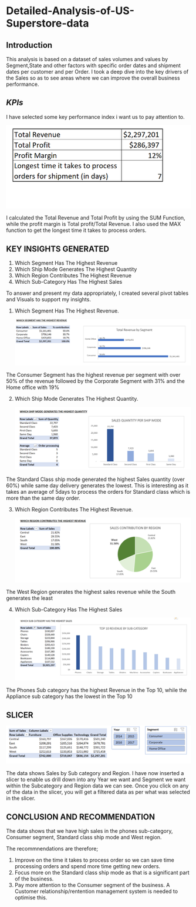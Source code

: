 # Detailed-Analysis-of-US-Superstore-data

## Introduction
This analysis is based on a dataset of sales volumes and values by Segment,State and other factors with specific order dates and shipment dates per customer and per Order. I took a deep dive into the key drivers of the Sales so as to see areas where we can improve the overall business performance. 

## *KPIs*
I have selected some key performance index i want us to pay attention to.

   ![](PKPI2.PNG)

I calculated the Total Revenue and Total Profit by using the SUM Function, while the profit margin is Total profit/Total Revenue.
I also used the MAX function to get the longest time it takes to process orders.

## KEY INSIGHTS GENERATED
1. Which Segment Has The Highest Revenue
2. Which Ship Mode Generates The Highest Quantity
3. Which Region Contributes The Highest Revenue
4. Which Sub-Category Has The Highest Sales 

To answer and present my data appropriately, I created several pivot tables and Visuals to support my insights.


1. Which Segment Has The Highest Revenue.
   
   ![](P1B.PNG)
   
  The Consumer Segment has the highest revenue per segment with over 50% of the revenue followed by the Corporate Segment with 31% and the Home office with 19%
   
2. Which Ship Mode Generates The Highest Quantity.
   
   ![](P2.PNG)
   
  The Standard Class ship mode generated the highest Sales quantity (over 60%) while same day delivery generates the lowest. This is interesting as it takes an average of 5days to process the orders for Standard class which is more than the same day order.
   
3. Which Region Contributes The Highest Revenue.
   
   ![](P3B.PNG)

  The West Region generates the highest sales revenue while the South generates the least

4. Which Sub-Category Has The Highest Sales 
   
   ![](P4.PNG)

  The Phones Sub category has the highest Revenue in the Top 10, while the Appliance sub category has the lowest in the Top 10
   

## SLICER

 ![](P5.PNG)

   The data shows Sales by Sub category and Region. I have now inserted a slicer to enable us drill down into any Year we want and Segment we want within the Subcategory and Region data we can see. Once you click on any of the data in the slicer, you will get a filtered data as per what was selected     in   the slicer.

## CONCLUSION AND RECOMMENDATION
The data shows that we have high sales in the phones sub-category, Consumer segment, Standard class ship mode and West region.

The recommnendations are therefore;
1. Improve on the time it takes to process order so we can save time processing orders and spend more time getting new orders.
2. Focus more on the Standard class ship mode as that is a significant part of the business.
3. Pay more attention to the Consumer segment of the business. A Customer relationship/rentention management system is needed to optimise this.
